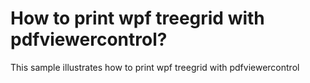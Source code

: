 # How to print wpf treegrid with pdfviewercontrol?
This sample illustrates how to print wpf treegrid with pdfviewercontrol 
